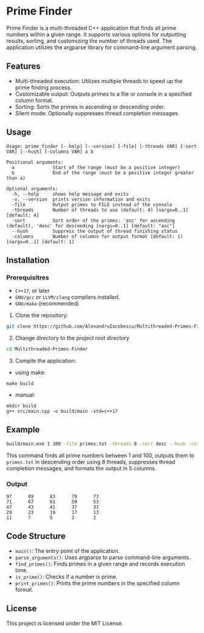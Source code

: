 # Prime Finder

Prime Finder is a multi-threaded C++ application that finds all prime numbers within a given range. It supports various options for outputting results, sorting, and customizing the number of threads used. The application utilizes the argparse library for command-line argument parsing.

## Features

- Multi-threaded execution: Utilizes multiple threads to speed up the prime finding process.
- Customizable output: Outputs primes to a file or console in a specified column format.
- Sorting: Sorts the primes in ascending or descending order.
- Silent mode: Optionally suppresses thread completion messages.

## Usage

```
Usage: prime_finder [--help] [--version] [-file] [-threads VAR] [-sort VAR] [--hush] [-columns VAR] a b

Positional arguments:
  a              Start of the range (must be a positive integer)
  b              End of the range (must be a positive integer greater than a)

Optional arguments:
  -h, --help     shows help message and exits
  -v, --version  prints version information and exits
  -file          Output primes to FILE instead of the console
  -threads       Number of threads to use (default: 4) [nargs=0..1] [default: 4]
  -sort          Sort order of the primes: 'asc' for ascending (default), 'desc' for descending [nargs=0..1] [default: "asc"]
  --hush         Suppress the output of thread finishing status
  -columns       Number of columns for output format (default: 1) [nargs=0..1] [default: 1]
```

## Installation
### Prerequisitres
- `C++17`, or later
- `GNU/gcc` or `LLVM/clang` compilers installed.
- `GNU/make` (recommended)

1. Clone the repository:
```sh
git clone https://github.com/AlexandruIacobescu/Multithreaded-Primes-Finder.git
```
2. Change directory to the project root directory
```sh
cd Multithreaded-Primes-Finder
```
3. Compile the application:
- using make:
```
make build
```
- manual:
```
mkdir build
g++ src/main.cpp -o build/main -std=c++17
```

## Example
```bash
build/main.exe 1 100 -file primes.txt -threads 8 -sort desc --hush -columns 5
```

This command finds all prime numbers between 1 and 100, outputs them to `primes.txt` in descending order using 8 threads, suppresses thread completion messages, and formats the output in 5 columns.

### Output
```
97      89      83      79      73
71      67      61      59      53
47      43      41      37      31
29      23      19      17      13
11      7       5       3       2
```

## Code Structure

- `main()`: The entry point of the application.
- `parse_arguments()`: Uses argparse to parse command-line arguments.
- `find_primes()`: Finds primes in a given range and records execution time.
- `is_prime()`: Checks if a number is prime.
- `print_primes()`: Prints the prime numbers in the specified column format.

## License
This project is licensed under the MIT License.